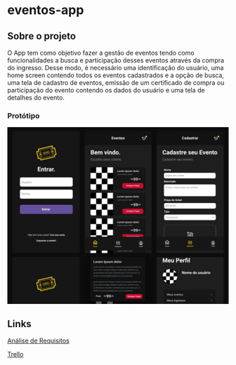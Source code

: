 # eventos-app

## Sobre o projeto
O App tem como objetivo fazer a gestão de eventos tendo como funcionalidades a busca e participação desses eventos através da compra do ingresso. 
Desse modo, é necessário uma identificação do usuário, uma home screen contendo todos os eventos cadastrados e a opção de busca, uma tela de cadastro de eventos,
emissão de um certificado de compra ou participação do evento contendo os dados do usuário e uma tela de detalhes do evento.

### Protótipo
![Preview-Screens](https://github.com/aleffarias/eventos-app/blob/master/capa-dark.png)

## Links
[Análise de Requisitos](https://docs.google.com/document/d/1QvZy4jIj49SPwUezhnEBgaBfu-HRod_jimlonxM1XYE/edit#)

[Trello](https://trello.com/invite/b/KX6QQPEJ/8e0f89e6d74f4f02d2706122e0ca0013/kanban-desafio-mb-labs)

